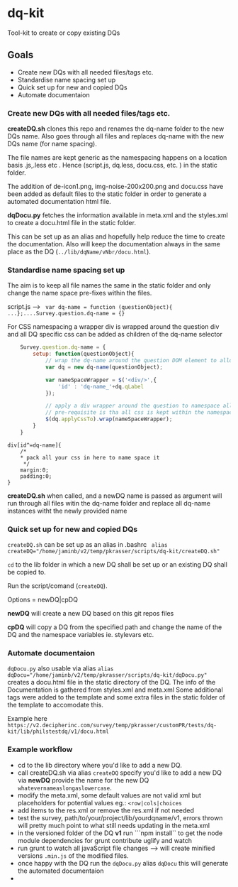 # dq-kit
Tool-kit to create or copy existing DQs

## Goals

* Create new DQs with all needed files/tags etc. 
* Standardise name spacing set up
* Quick set up for new and copied DQs
* Automate documentaion


### Create new DQs with all needed files/tags etc.
**createDQ.sh** clones this repo and renames the dq-name folder to the new DQs name. Also goes through all files and replaces dq-name with the new DQs name (for name spacing).

The file names are kept generic as the namespacing happens on a location basis .js,.less etc . Hence (script.js, dq.less, docu.css, etc. ) in the static folder.

The addition of de-icon1.png, img-noise-200x200.png and docu.css have been added as default files to the static folder in order to generate a automated documentation html file.

**dqDocu.py** fetches the information available in meta.xml and the styles.xml to create a docu.html file in the static folder.

This can be set up as an alias and hopefully help reduce the time to create the documentation. Also will keep the documentation always in the same place as the DQ (```../lib/dqName/vNbr/docu.html```).


### Standardise name spacing set up
The aim is to keep all file names the same in the static folder and only change the name space pre-fixes within the files.

script.js --> ``` var dq-name = function (questionObject){ ...};....Survey.question.dq-name = {}```

For CSS namespacing a wrapper div is wrapped around the question div and all DQ specific css can be added as children of the dq-name selector 
```javascript
    Survey.question.dq-name = {
        setup: function(questionObject){
            // wrap the dq-name around the question DOM element to allow for the css name spacing
            var dq = new dq-name(questionObject);

            var nameSpaceWrapper = $('<div/>',{
                'id' : 'dq-name_'+dq.qLabel
            });

            // apply a div wrapper around the question to namespace all css via the dq.less 
            // pre-requisite is tha all css is kept within the namespace div #dq-name
            $(dq.applyCssTo).wrap(nameSpaceWrapper);
        }
    }
```
```less
div[id^=dq-name]{
    /*
    * pack all your css in here to name space it
     */
    margin:0;
    padding:0;
}
```
**createDQ.sh** when called, and a newDQ name is passed as argument will run through all files witin the dq-name folder and replace all dq-name instances witht the newly provided name


### Quick set up for new and copied DQs

``` createDQ.sh ``` can be set up as an alias in .bashrc
``` alias createDQ="/home/jaminb/v2/temp/pkrasser/scripts/dq-kit/createDQ.sh"```

```cd``` to the lib folder in which a new DQ shall be set up or an existing DQ shall be copied to.  

Run the script/comand (```createDQ```).

Options = newDQ|cpDQ

**newDQ** will create a new DQ based on this git repos files

**cpDQ** will copy a DQ from the specified path and change the name of the DQ and the namespace variables ie. stylevars etc.

### Automate documentaion


```dqDocu.py``` also usable via alias ```alias dqDocu="/home/jaminb/v2/temp/pkrasser/scripts/dq-kit/dqDocu.py"```
creates a docu.html file in the static directory of the DQ. The info of the Documentation is gathered from styles.xml and meta.xml
Some additional tags were added to the template and some extra files in the static folder of the template to accomodate this.

Example here ```https://v2.decipherinc.com/survey/temp/pkrasser/customPR/tests/dq-kit/lib/philstestdq/v1/docu.html```

### Example workflow

* cd to the lib directory where you'd like to add a new DQ. 
* call createDQ.sh via alias ```createDQ``` specify you'd like to add a new DQ via **newDQ** provide the name for the new DQ ``` whatevernameaslongaslowercase```. 
* modify the meta.xml, some default values are not valid xml but placeholders for potential values eg.: ```<row|cols|choices```
* add items to the res.xml or remove the res.xml if not needed
* test the survey, path/to/your/project/lib/yourdqname/v1, errors thrown will pretty much point to what still needs updating in the meta.xml
* in the versioned folder of the DQ **v1** run ```npm install`` to get the node module dependencies for grunt contribute uglify and watch
* run grunt to watch all javaScript file changes --> will create minified versions ```.min.js``` of the modified files. 
* once happy with the DQ run the ```dqDocu.py``` alias ```dqDocu``` this will generate the automated documentaion
* 





